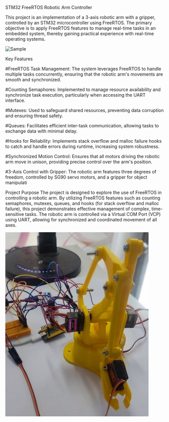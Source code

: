 STM32 FreeRTOS Robotic Arm Controller

This project is an implementation of a 3-axis robotic arm with a gripper, controlled by an STM32 microcontroller using FreeRTOS. The primary objective is to apply FreeRTOS features to manage real-time tasks in an embedded system, thereby gaining practical experience with real-time operating systems.

![Sample](https://github.com/Emrecanbl/STM32_FreeRtos_Robotic_Arm_Controller/blob/main/8zxkjf.gif?raw=true)

Key Features

#FreeRTOS Task Management: The system leverages FreeRTOS to handle multiple tasks concurrently, ensuring that the robotic arm's movements are smooth and synchronized.

#Counting Semaphores: Implemented to manage resource availability and synchronize task execution, particularly when accessing the UART interface.

#Mutexes: Used to safeguard shared resources, preventing data corruption and ensuring thread safety.

#Queues: Facilitates efficient inter-task communication, allowing tasks to exchange data with minimal delay.

#Hooks for Reliability: Implements stack overflow and malloc failure hooks to catch and handle errors during runtime, increasing system robustness.

#Synchronized Motion Control: Ensures that all motors driving the robotic arm move in unison, providing precise control over the arm's position.

#3-Axis Control with Gripper: The robotic arm features three degrees of freedom, controlled by SG90 servo motors, and a gripper for object manipulati

Project Purpose
The project is designed to explore the use of FreeRTOS in controlling a robotic arm. By utilizing FreeRTOS features such as counting semaphores, mutexes, queues, and hooks (for stack overflow and malloc failure), this project demonstrates effective management of complex, time-sensitive tasks. The robotic arm is controlled via a Virtual COM Port (VCP) using UART, allowing for synchronized and coordinated movement of all axes.
 
![Sample](https://github.com/Emrecanbl/STM32_FreeRtos_Robotic_Arm_Controller/blob/main/rsz_11723388000535.jpg?raw=true)



